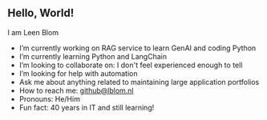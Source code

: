 ## Hello, World!

I am Leen Blom

- I’m currently working on RAG service to learn GenAI and coding Python
- I’m currently learning Python and LangChain
- I’m looking to collaborate on: I don't feel experienced enough to tell
- I’m looking for help with automation
- Ask me about anything related to maintaining large application portfolios
- How to reach me: github@lblom.nl
- Pronouns: He/Him
- Fun fact: 40 years in IT and still learning!
